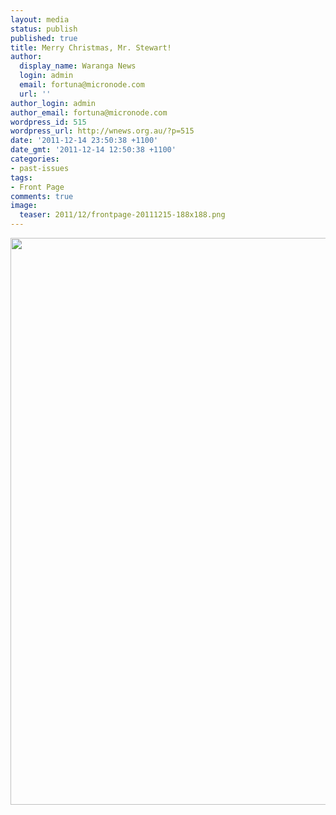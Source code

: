 ```yaml
---
layout: media
status: publish
published: true
title: Merry Christmas, Mr. Stewart!
author:
  display_name: Waranga News
  login: admin
  email: fortuna@micronode.com
  url: ''
author_login: admin
author_email: fortuna@micronode.com
wordpress_id: 515
wordpress_url: http://wnews.org.au/?p=515
date: '2011-12-14 23:50:38 +1100'
date_gmt: '2011-12-14 12:50:38 +1100'
categories:
- past-issues
tags:
- Front Page
comments: true
image:
  teaser: 2011/12/frontpage-20111215-188x188.png
---
```


<a href="{{ site.url }}/images/2011/12/frontpage-20111215.pdf"><img class="alignnone size-full wp-image-513" title="Front Page - December 15, 2011" src="{{ site.url }}/images/2011/12/frontpage-20111215.png" alt="" width="624" height="907" /></a>

